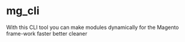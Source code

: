 # mg_cli
With this CLI tool you can make modules dynamically for the Magento frame-work faster better cleaner 
